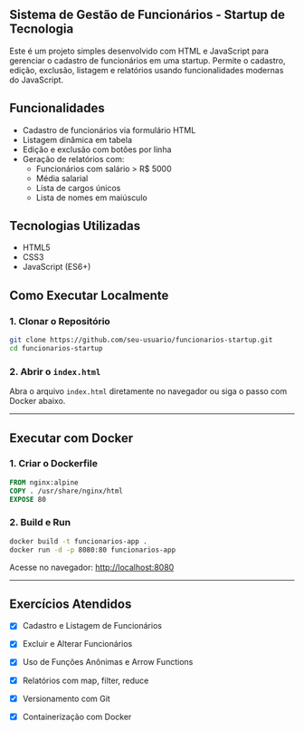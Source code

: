  ## Sistema de Gestão de Funcionários - Startup de Tecnologia

Este é um projeto simples desenvolvido com HTML e JavaScript para gerenciar o cadastro de funcionários em uma startup. Permite o cadastro, edição, exclusão, listagem e relatórios usando funcionalidades modernas do JavaScript.

## Funcionalidades

- Cadastro de funcionários via formulário HTML
- Listagem dinâmica em tabela
- Edição e exclusão com botões por linha
- Geração de relatórios com:
  - Funcionários com salário > R$ 5000
  - Média salarial
  - Lista de cargos únicos
  - Lista de nomes em maiúsculo

##  Tecnologias Utilizadas

- HTML5
- CSS3
- JavaScript (ES6+)

##  Como Executar Localmente

### 1. Clonar o Repositório
```bash
git clone https://github.com/seu-usuario/funcionarios-startup.git
cd funcionarios-startup
```

### 2. Abrir o `index.html`
Abra o arquivo `index.html` diretamente no navegador ou siga o passo com Docker abaixo.

---

## Executar com Docker

### 1. Criar o Dockerfile
```Dockerfile
FROM nginx:alpine
COPY . /usr/share/nginx/html
EXPOSE 80
```

### 2. Build e Run
```bash
docker build -t funcionarios-app .
docker run -d -p 8080:80 funcionarios-app
```

Acesse no navegador: [http://localhost:8080](http://localhost:8080)

---

## Exercícios Atendidos

- [x] Cadastro e Listagem de Funcionários
- [x] Excluir e Alterar Funcionários
- [x] Uso de Funções Anônimas e Arrow Functions
- [x] Relatórios com map, filter, reduce
- [x] Versionamento com Git
- [x] Containerização com Docker



